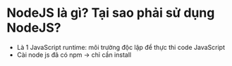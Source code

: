 # NodeJS là gì? Tại sao phải sử dụng NodeJS?

- Là 1 JavaScript runtime: môi trường độc lập để thực thi code JavaScript
- Cài node js đã có npm -> chỉ cần install
